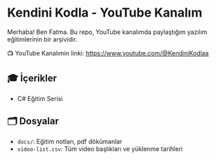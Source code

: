 # Kendini Kodla - YouTube Kanalım

Merhaba! Ben Fatma. Bu repo, YouTube kanalımda paylaştığım yazılım eğitimlerinin bir arşividir.

📺 YouTube Kanalımin linki: https://www.youtube.com/@KendiniKodlaa

## 🎓 İçerikler
- C# Eğitim Serisi

## 🗂️ Dosyalar
- `docs/`: Eğitim notları, pdf dökümanlar
- `video-list.csv`: Tüm video başlıkları ve yüklenme tarihleri
